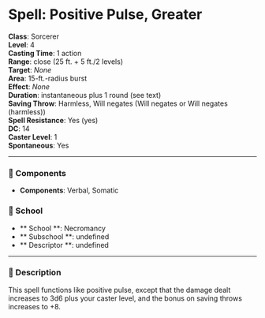 
# Spell: Positive Pulse, Greater
**Class**: Sorcerer  
**Level**: 4  
**Casting Time**: 1 action  
**Range**: close (25 ft. + 5 ft./2 levels)  
**Target**: _None_  
**Area**: 15-ft.-radius burst  
**Effect**: _None_  
**Duration**: instantaneous plus 1 round (see text)  
**Saving Throw**: Harmless, Will negates (Will negates or Will negates (harmless))  
**Spell Resistance**: Yes (yes)  
**DC**: 14  
**Caster Level**: 1  
**Spontaneous**: Yes

---

### 🔮 Components
- **Components**: Verbal, Somatic

### 🏫 School
- ** School **: Necromancy
- ** Subschool **: undefined
- ** Descriptor **: undefined
---

### 📜 Description
This spell functions like positive pulse, except that the damage dealt increases to 3d6 plus your caster level, and the bonus on saving throws increases to +8.
